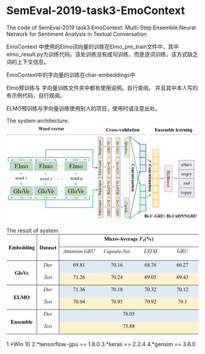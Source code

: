 # SemEval-2019-task3-EmoContext
The code of SemEval-2019 task3 EmoContext: Multi-Step Ensemble Neural Network for Sentiment Analysis in Textual Conversation

EmoContext 中使用的Elmo词向量的训练在Elmo_pre_train文件中，其中elmo_result.py为训练代码。该处训练没有成句训练，而是逐词训练，该方式缺乏词的上下文信息。

EmoContext中的字向量的训练在char-embeddings中

Elmo预训练与 字向量训练文件夹中都有使用说明。自行查阅。  并且其中本人写的有示例代码，自行观阅。

ELMO预训练与字向量训练使用别人的项目，使用时请注意出处。

The system architecture.
![image](https://github.com/L-Maybe/SemEval-2019-task3-EmoContext/blob/master/Architecture.png)

The result of system.
![image](https://github.com/L-Maybe/SemEval-2019-task3-EmoContext/blob/master/result.png)


1.*Win 10
2.*tensorflow-gpu == 1.8.0
3.*keras == 2.2.4
4.*gensim == 3.6.0